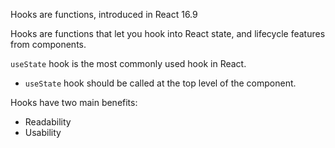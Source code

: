 Hooks are functions, introduced in React 16.9

Hooks are functions that let you hook into React state, and lifecycle features from components.

`useState` hook is the most commonly used hook in React.
- `useState` hook should be called at the top level of the component.

Hooks have two main benefits: 
- Readability 
- Usability